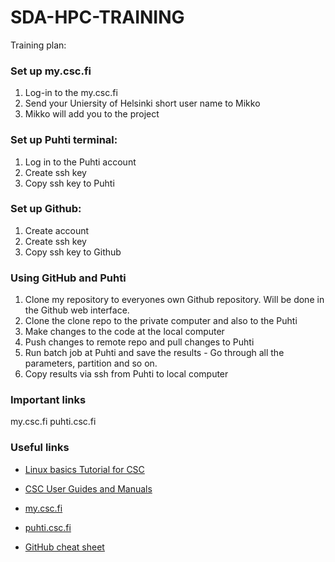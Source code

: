# SDA-HPC-TRAINING

Training plan:

### Set up my.csc.fi
1. Log-in to the my.csc.fi
2. Send your Uniersity of Helsinki short user name to Mikko
3. Mikko will add you to the project

### Set up Puhti terminal:
1. Log in to the Puhti account
2. Create ssh key
3. Copy ssh key to Puhti

### Set up Github:
1. Create account
2. Create ssh key
3. Copy ssh key to Github

### Using GitHub and Puhti
1. Clone my repository to everyones own Github repository. Will be done in the Github web interface.
2. Clone the clone repo to the private computer and also to the Puhti
3. Make changes to the code at the local computer
4. Push changes to remote repo and pull changes to Puhti
5. Run batch job at Puhti and save the results - Go through all the parameters, partition and so on.
6. Copy results via ssh from Puhti to local computer


### Important links
my.csc.fi
puhti.csc.fi

### Useful links
* [Linux basics Tutorial for CSC](https://docs.csc.fi/support/tutorials/env-guide/overview/)

* [CSC User Guides and Manuals](https://docs.csc.fi/)

* [my.csc.fi](https://my.csc.fi/welcome)

* [puhti.csc.fi](https://www.puhti.csc.fi/)

* [GitHub cheat sheet](https://education.github.com/git-cheat-sheet-education.pdf)
